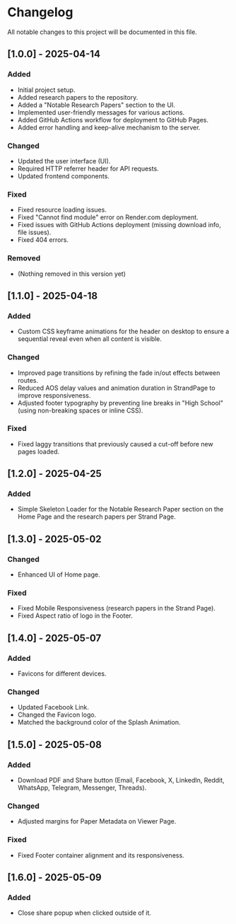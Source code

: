 # Changelog

All notable changes to this project will be documented in this file.

## [1.0.0] - 2025-04-14
### Added
- Initial project setup.
- Added research papers to the repository.
- Added a "Notable Research Papers" section to the UI.
- Implemented user-friendly messages for various actions.
- Added GitHub Actions workflow for deployment to GitHub Pages.
- Added error handling and keep-alive mechanism to the server.

### Changed
- Updated the user interface (UI).
- Required HTTP referrer header for API requests.
- Updated frontend components.

### Fixed
- Fixed resource loading issues.
- Fixed "Cannot find module" error on Render.com deployment.
- Fixed issues with GitHub Actions deployment (missing download info, file issues).
- Fixed 404 errors.

### Removed
- (Nothing removed in this version yet)

## [1.1.0] - 2025-04-18

### Added
- Custom CSS keyframe animations for the header on desktop to ensure a sequential reveal even when all content is visible.
  
### Changed
- Improved page transitions by refining the fade in/out effects between routes.
- Reduced AOS delay values and animation duration in StrandPage to improve responsiveness.
- Adjusted footer typography by preventing line breaks in "High School" (using non-breaking spaces or inline CSS).

### Fixed
- Fixed laggy transitions that previously caused a cut-off before new pages loaded.

## [1.2.0] - 2025-04-25

### Added
- Simple Skeleton Loader for the Notable Research Paper section on the Home Page and the research papers per Strand Page.

## [1.3.0] - 2025-05-02

### Changed
- Enhanced UI of Home page.

### Fixed
- Fixed Mobile Responsiveness (research papers in the Strand Page).
- Fixed Aspect ratio of logo in the Footer.

## [1.4.0] - 2025-05-07

### Added
- Favicons for different devices.

### Changed
- Updated Facebook Link.
- Changed the Favicon logo.
- Matched the background color of the Splash Animation.

## [1.5.0] - 2025-05-08

### Added
- Download PDF and Share button (Email, Facebook, X, LinkedIn, Reddit, WhatsApp, Telegram, Messenger, Threads).

### Changed
- Adjusted margins for Paper Metadata on Viewer Page.

### Fixed
- Fixed Footer container alignment and its responsiveness.

## [1.6.0] - 2025-05-09

### Added
- Close share popup when clicked outside of it.